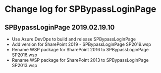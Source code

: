 # Change log for SPBypassLoginPage

## SPBypassLoginPage 2019.02.19.10

* Use Azure DevOps to build and release SPBypassLoginPage
* Add version for SharePoint 2019 - SPBypassLoginPage SP2019.wsp
* Rename WSP package for SharePoint 2016 to SPBypassLoginPage SP2016.wsp
* Rename WSP package for SharePoint 2013 to SPBypassLoginPage SP2013.wsp
